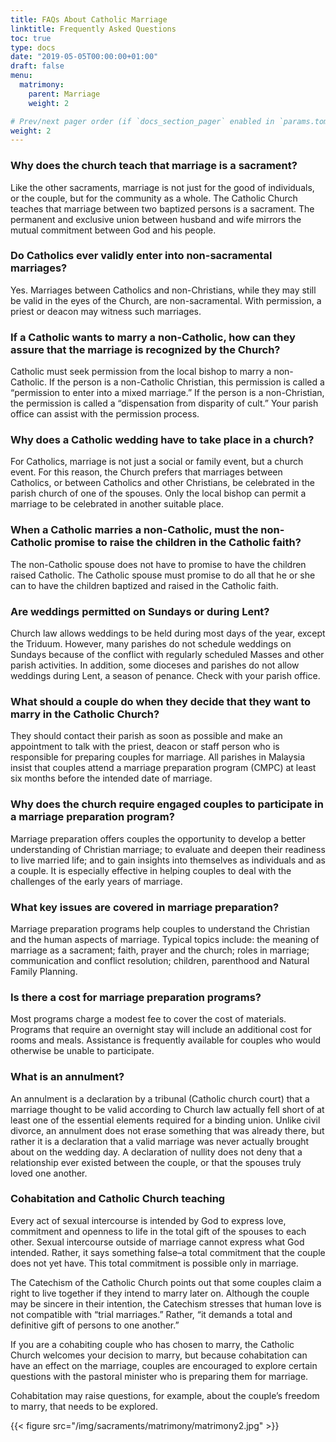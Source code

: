 ```yaml
---
title: FAQs About Catholic Marriage
linktitle: Frequently Asked Questions
toc: true
type: docs
date: "2019-05-05T00:00:00+01:00"
draft: false
menu:
  matrimony:
    parent: Marriage
    weight: 2

# Prev/next pager order (if `docs_section_pager` enabled in `params.toml`)
weight: 2
---
```


### Why does the church teach that marriage is a sacrament?
Like the other sacraments, marriage is not just for the good of individuals, or the couple, but for the community as a whole. The Catholic Church teaches that marriage between two baptized persons is a sacrament. The permanent and exclusive union between husband and wife mirrors the mutual commitment between God and his people.


### Do Catholics ever validly enter into non-sacramental marriages?
Yes. Marriages between Catholics and non-Christians, while they may still be valid in the eyes of the Church, are non-sacramental. With permission, a priest or deacon may witness such marriages.

### If a Catholic wants to marry a non-Catholic, how can they assure that the marriage is recognized by the Church?
Catholic must seek permission from the local bishop to marry a non-Catholic. If the person is a non-Catholic Christian, this permission is called a “permission to enter into a mixed marriage.” If the person is a non-Christian, the permission is called a “dispensation from disparity of cult.” Your parish office can assist with the permission process.


### Why does a Catholic wedding have to take place in a church?
For Catholics, marriage is not just a social or family event, but a church event. For this reason, the Church prefers that marriages between Catholics, or between Catholics and other Christians, be celebrated in the parish church of one of the spouses. Only the local bishop can permit a marriage to be celebrated in another suitable place.

### When a Catholic marries a non-Catholic, must the non-Catholic promise to raise the children in the Catholic faith?
The non-Catholic spouse does not have to promise to have the children raised Catholic. The Catholic spouse must promise to do all that he or she can to have the children baptized and raised in the Catholic faith.

### Are weddings permitted on Sundays or during Lent?
Church law allows weddings to be held during most days of the year, except the Triduum. However, many parishes do not schedule weddings on Sundays because of the conflict with regularly scheduled Masses and other parish activities. In addition, some dioceses and parishes do not allow weddings during Lent, a season of penance. Check with your parish office.

### What should a couple do when they decide that they want to marry in the Catholic Church?
They should contact their parish as soon as possible and make an appointment to talk with the priest, deacon or staff person who is responsible for preparing couples for marriage. All parishes in Malaysia insist that couples attend a marriage preparation program (CMPC)  at least  six months before the intended date of marriage.

### Why does the church require engaged couples to participate in a marriage preparation program?
Marriage preparation offers couples the opportunity to develop a better understanding of Christian marriage; to evaluate and deepen their readiness to live married life; and to gain insights into themselves as individuals and as a couple. It is especially effective in helping couples to deal with the challenges of the early years of marriage.

### What key issues are covered in marriage preparation?
Marriage preparation programs help couples to understand the Christian and the human aspects of marriage. Typical topics include: the meaning of marriage as a sacrament; faith, prayer and the church; roles in marriage; communication and conflict resolution; children, parenthood and Natural Family Planning.

### Is there a cost for marriage preparation programs?
Most programs charge a modest fee to cover the cost of materials. Programs that require an overnight stay will include an additional cost for rooms and meals. Assistance is frequently available for couples who would otherwise be unable to participate.

### What is an annulment?
An annulment is a declaration by a tribunal (Catholic church court) that a marriage thought to be valid according to Church law actually fell short of at least one of the essential elements required for a binding union. Unlike civil divorce, an annulment does not erase something that was already there, but rather it is a declaration that a valid marriage was never actually brought about on the wedding day. A declaration of nullity does not deny that a relationship ever existed between the couple, or that the spouses truly loved one another.

### Cohabitation and Catholic Church teaching
Every act of sexual intercourse is intended by God to express love, commitment and openness to life in the total gift of the spouses to each other. Sexual intercourse outside of marriage cannot express what God intended. Rather, it says something false–a total commitment that the couple does not yet have. This total commitment is possible only in marriage.

The Catechism of the Catholic Church points out that some couples claim a right to live together if they intend to marry later on. Although the couple may be sincere in their intention, the Catechism stresses that human love is not compatible with “trial marriages.” Rather, “it demands a total and definitive gift of persons to one another.”

If you are a cohabiting couple who has chosen to marry, the Catholic Church welcomes your decision to marry, but because cohabitation can have an effect on the marriage, couples are encouraged to explore certain questions with the pastoral minister who is preparing them for marriage.

Cohabitation may raise questions, for example, about the couple’s freedom to marry, that needs  to be explored.

{{< figure src="/img/sacraments/matrimony/matrimony2.jpg" >}}
